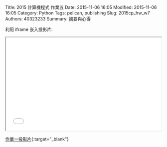 Title: 2015 計算機程式 作業五
Date: 2015-11-06 16:05
Modified: 2015-11-06 16:05
Category: Python
Tags: pelican, publishing
Slug: 2015cp_hw_w7
Authors: 40323233
Summary: 摘要與心得


利用 iframe 嵌入投影片:

<iframe src="simplest5.html" width="500" height="300"></iframe>

[作業一投影片](simplest5.html){:target="_blank"}


